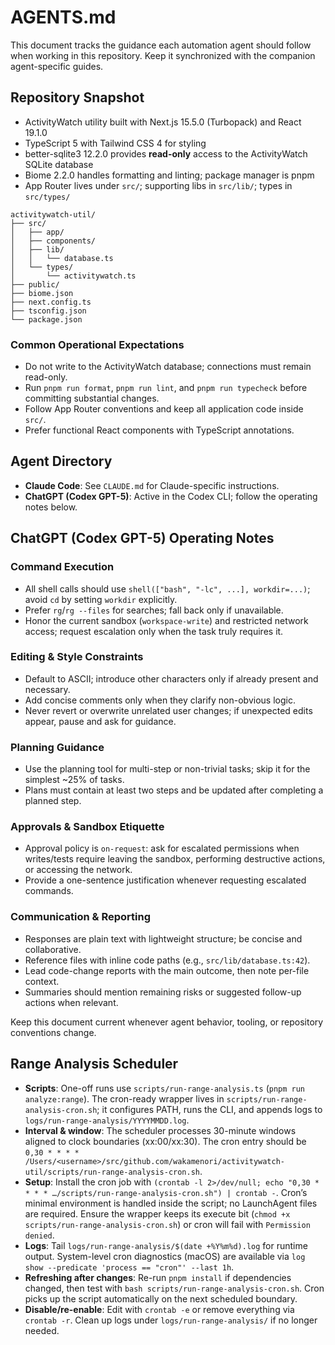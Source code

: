 # AGENTS.md

This document tracks the guidance each automation agent should follow when working in this repository. Keep it synchronized with the companion agent-specific guides.

## Repository Snapshot

- ActivityWatch utility built with Next.js 15.5.0 (Turbopack) and React 19.1.0
- TypeScript 5 with Tailwind CSS 4 for styling
- better-sqlite3 12.2.0 provides **read-only** access to the ActivityWatch SQLite database
- Biome 2.2.0 handles formatting and linting; package manager is pnpm
- App Router lives under `src/`; supporting libs in `src/lib/`; types in `src/types/`

```
activitywatch-util/
├── src/
│   ├── app/
│   ├── components/
│   ├── lib/
│   │   └── database.ts
│   └── types/
│       └── activitywatch.ts
├── public/
├── biome.json
├── next.config.ts
├── tsconfig.json
└── package.json
```

### Common Operational Expectations

- Do not write to the ActivityWatch database; connections must remain read-only.
- Run `pnpm run format`, `pnpm run lint`, and `pnpm run typecheck` before committing substantial changes.
- Follow App Router conventions and keep all application code inside `src/`.
- Prefer functional React components with TypeScript annotations.

## Agent Directory

- **Claude Code**: See `CLAUDE.md` for Claude-specific instructions.
- **ChatGPT (Codex GPT-5)**: Active in the Codex CLI; follow the operating notes below.

## ChatGPT (Codex GPT-5) Operating Notes

### Command Execution

- All shell calls should use `shell(["bash", "-lc", ...], workdir=...)`; avoid `cd` by setting `workdir` explicitly.
- Prefer `rg`/`rg --files` for searches; fall back only if unavailable.
- Honor the current sandbox (`workspace-write`) and restricted network access; request escalation only when the task truly requires it.

### Editing & Style Constraints

- Default to ASCII; introduce other characters only if already present and necessary.
- Add concise comments only when they clarify non-obvious logic.
- Never revert or overwrite unrelated user changes; if unexpected edits appear, pause and ask for guidance.

### Planning Guidance

- Use the planning tool for multi-step or non-trivial tasks; skip it for the simplest ~25% of tasks.
- Plans must contain at least two steps and be updated after completing a planned step.

### Approvals & Sandbox Etiquette

- Approval policy is `on-request`: ask for escalated permissions when writes/tests require leaving the sandbox, performing destructive actions, or accessing the network.
- Provide a one-sentence justification whenever requesting escalated commands.

### Communication & Reporting

- Responses are plain text with lightweight structure; be concise and collaborative.
- Reference files with inline code paths (e.g., `src/lib/database.ts:42`).
- Lead code-change reports with the main outcome, then note per-file context.
- Summaries should mention remaining risks or suggested follow-up actions when relevant.

Keep this document current whenever agent behavior, tooling, or repository conventions change.

## Range Analysis Scheduler

- **Scripts**: One-off runs use `scripts/run-range-analysis.ts` (`pnpm run analyze:range`). The cron-ready wrapper lives in `scripts/run-range-analysis-cron.sh`; it configures PATH, runs the CLI, and appends logs to `logs/run-range-analysis/YYYYMMDD.log`.
- **Interval & window**: The scheduler processes 30-minute windows aligned to clock boundaries (xx:00/xx:30). The cron entry should be `0,30 * * * * /Users/<username>/src/github.com/wakamenori/activitywatch-util/scripts/run-range-analysis-cron.sh`.
- **Setup**: Install the cron job with `(crontab -l 2>/dev/null; echo "0,30 * * * * …/scripts/run-range-analysis-cron.sh") | crontab -`. Cron’s minimal environment is handled inside the script; no LaunchAgent files are required. Ensure the wrapper keeps its execute bit (`chmod +x scripts/run-range-analysis-cron.sh`) or cron will fail with `Permission denied`.
- **Logs**: Tail `logs/run-range-analysis/$(date +%Y%m%d).log` for runtime output. System-level cron diagnostics (macOS) are available via `log show --predicate 'process == "cron"' --last 1h`.
- **Refreshing after changes**: Re-run `pnpm install` if dependencies changed, then test with `bash scripts/run-range-analysis-cron.sh`. Cron picks up the script automatically on the next scheduled boundary.
- **Disable/re-enable**: Edit with `crontab -e` or remove everything via `crontab -r`. Clean up logs under `logs/run-range-analysis/` if no longer needed.
